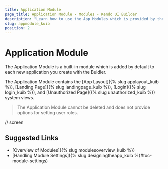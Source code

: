 ```yaml
---
title: Application Module
page_title: Application Module - Modules - Kendo UI Builder
description: "Learn how to use the App Modules which is provided by the Kendo UI Builder tool for creating and managing Angular and AngularJS-based web applications."
slug: appmodule_kuib
position: 2
---
```


# Application Module

The Application Module is a built-in module which is added by default to each new application you create with the Buidler.

The Application Module contains the [App Layout]({% slug applayout_kuib %}), [Landing Page]({% slug landingpage_kuib %}), [Login]({% slug login_kuib %}), and [Unauthorized Page]({% slug unauthorized_kuib %}) system views.

> The Application Module cannot be deleted and does not provide options for setting user roles.

// screen

## Suggested Links

* [Overview of Modules]({% slug modulesoverview_kuib %})
* [Handling Module Settings]({% slug designingtheapp_kuib %}#toc-module-settings)
